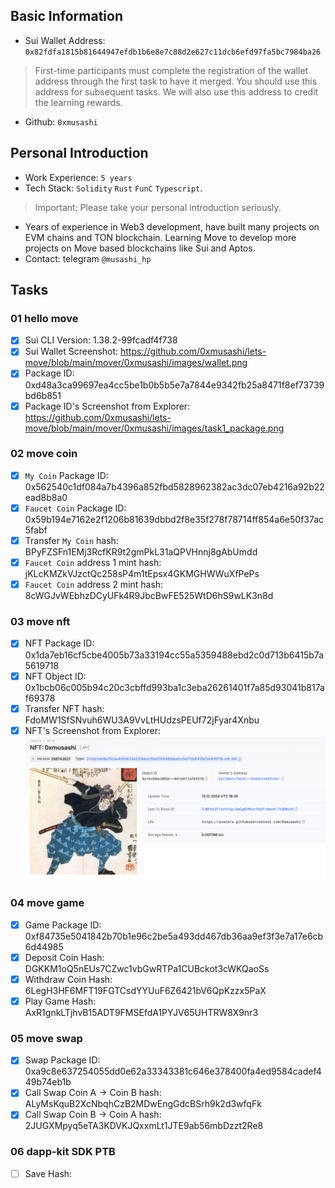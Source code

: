 ## Basic Information
- Sui Wallet Address: `0x82fdfa1815b81644947efdb1b6e8e7c88d2e627c11dcb6efd97fa5bc7984ba26`
> First-time participants must complete the registration of the wallet address through the first task to have it merged. You should use this address for subsequent tasks. We will also use this address to credit the learning rewards.
- Github: `0xmusashi`

## Personal Introduction
- Work Experience: `5 years`
- Tech Stack: `Solidity` `Rust` `FunC` `Typescript`.
> Important: Please take your personal introduction seriously.
- Years of experience in Web3 development, have built many projects on EVM chains and TON blockchain. Learning Move to develop more projects on Move based blockchains like Sui and Aptos.
- Contact: telegram `@musashi_hp`

## Tasks

### 01 hello move
- [x] Sui CLI Version: 1.38.2-99fcadf4f738
- [x] Sui Wallet Screenshot: https://github.com/0xmusashi/lets-move/blob/main/mover/0xmusashi/images/wallet.png
- [x] Package ID: 0xd48a3ca99697ea4cc5be1b0b5b5e7a7844e9342fb25a8471f8ef73739bd6b851
- [x] Package ID's Screenshot from Explorer: https://github.com/0xmusashi/lets-move/blob/main/mover/0xmusashi/images/task1_package.png

### 02 move coin
- [x] `My Coin` Package ID: 0x562540c1df084a7b4396a852fbd5828962382ac3dc07eb4216a92b22ead8b8a0
- [x] `Faucet Coin` Package ID: 0x59b194e7162e2f1206b81639dbbd2f8e35f278f78714ff854a6e50f37ac5fabf
- [x] Transfer `My Coin` hash: BPyFZSFn1EMj3RcfKR9t2gmPkL31aQPVHnnj8gAbUmdd
- [x] `Faucet Coin` address 1 mint hash: jKLcKMZkVJzctQc258sP4m1tEpsx4GKMGHWWuXfPePs
- [x] `Faucet Coin` address 2 mint hash: 8cWGJvWEbhzDCyUFk4R9JbcBwFE525WtD6hS9wLK3n8d

### 03 move nft
- [x] NFT Package ID: 0x1da7eb16cf5cbe4005b73a33194cc55a5359488ebd2c0d713b6415b7a5619718
- [x] NFT Object ID: 0x1bcb06c005b94c20c3cbffd993ba1c3eba26261401f7a85d93041b817af69378
- [x] Transfer NFT hash: FdoMW1SfSNvuh6WU3A9VvLtHUdzsPEUf72jFyar4Xnbu
- [x] NFT's Screenshot from Explorer: ![](./images/task3.png)

### 04 move game
- [x] Game Package ID: 0xf84735e5041842b70b1e96c2be5a493dd467db36aa9ef3f3e7a17e6cb6d44985
- [x] Deposit Coin Hash: DGKKM1oQ5nEUs7CZwc1vbGwRTPa1CUBckot3cWKQaoSs
- [x] Withdraw Coin Hash: 6LegH3HF6MFT19FGTCsdYYUuF6Z6421bV6QpKzzx5PaX
- [x] Play Game Hash: AxR1gnkLTjhvB15ADT9FMSEfdA1PYJV65UHTRW8X9nr3

### 05 move swap
- [x] Swap Package ID: 0xa9c8e637254055dd0e62a33343381c646e378400fa4ed9584cadef449b74eb1b
- [x] Call Swap Coin A -> Coin B hash: ALyMsKquB2XcNbqhCzB2MDwEngGdcBSrh9k2d3wfqFk
- [x] Call Swap Coin B -> Coin A hash: 2JUGXMpyq5eTA3KDVKJQxxmLt1JTE9ab56mbDzzt2Re8

### 06 dapp-kit SDK PTB
- [ ] Save Hash:

